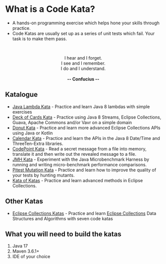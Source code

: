 
# **What is a Code Kata?**

* A hands-on programming exercise which helps hone your skills through practice.
* Code Katas are usually set up as a series of unit tests which fail.
Your task is to make them pass.

<br>
<p style="text-align: center;">I hear and I forget.<br> 
I see and I remember.<br> 
I do and I understand.<br> 
<br>
<b>-- Confucius --</b>

## Katalogue

* [Java Lambda Kata](./java-lambda-kata) - Practice and learn Java 8 lambdas with simple exercises
* [Deck of Cards Kata](./deck-of-cards-kata) - Practice using Java 8 Streams, Eclipse Collections, 
Guava, Apache Commons and/or Vavr on a simple domain
* [Donut Kata](./donut-kata) - Practice and learn more advanced Eclipse Collections APIs using Java or Kotlin
* [Calendar Kata](./calendar-kata) - Practice and learn the APIs in the Java 8 Date/Time and ThreeTen-Extra libraries.
* [CodePoint Kata](./code-point-kata) - Read a secret message from a file into memory, translate it and then write out the revealed message to a file.
* [JMH Kata](./jmh-kata) - Experiment with the Java Microbenchmark Harness by running and writing micro-benchmark performance comparisons.
* [Pitest Mutation Kata](./pitest-mutation-kata) - Practice and learn how to improve the quality of your tests by hunting mutants.
* [Kata of Katas](./kata-of-katas) - Practice and learn advanced methods in Eclipse Collections.

## Other Katas
* [Eclipse Collections Katas](https://github.com/eclipse/eclipse-collections-kata) - Practice and
   learn [Eclipse Collections](https://github.com/eclipse/eclipse-collections) Data Structures and Algorithms with seven code katas


## What you will need to build the katas
1. Java 17
2. Maven 3.6.1+
3. IDE of your choice

[actions]:https://github.com/BNYMellon/CodeKatas/actions?query=workflow%3A%22Code+Katas+CI+Build%22
[actions img]:https://github.com/BNYMellon/CodeKatas/workflows/Code%20Katas%20CI%20Build/badge.svg?branch=master
[solutions actions]:https://github.com/BNYMellon/CodeKatas/actions?query=workflow%3A%22Code+Katas+CI+Solutions+Build%22
[solutions actions img]:https://github.com/BNYMellon/CodeKatas/workflows/Code%20Katas%20CI%20Solutions%20Build/badge.svg?branch=master
